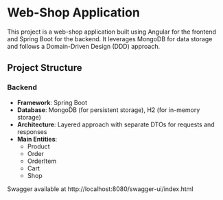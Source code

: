 # Web-Shop Application

This project is a web-shop application built using Angular for the frontend and Spring Boot for the backend. It leverages MongoDB for data storage and follows a Domain-Driven Design (DDD) approach.

## Project Structure

### Backend

- **Framework**: Spring Boot
- **Database**: MongoDB (for persistent storage), H2 (for in-memory storage)
- **Architecture**: Layered approach with separate DTOs for requests and responses
- **Main Entities**:
    - Product
    - Order
    - OrderItem
    - Cart
    - Shop

Swagger available at http://localhost:8080/swagger-ui/index.html